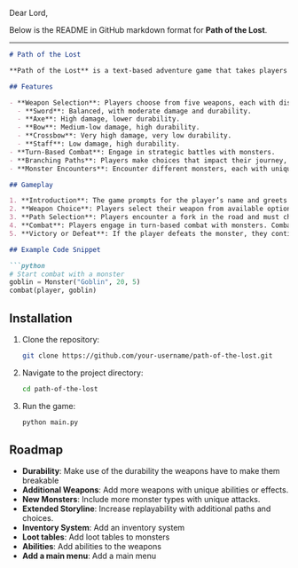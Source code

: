 Dear Lord,

Below is the README in GitHub markdown format for **Path of the Lost**.

---

```markdown
# Path of the Lost

**Path of the Lost** is a text-based adventure game that takes players on a journey through a dangerous world, where they face monsters, make choices, and rely on their weapons' unique stats to survive. 

## Features

- **Weapon Selection**: Players choose from five weapons, each with distinct stats:
  - **Sword**: Balanced, with moderate damage and durability.
  - **Axe**: High damage, lower durability.
  - **Bow**: Medium-low damage, high durability.
  - **Crossbow**: Very high damage, very low durability.
  - **Staff**: Low damage, high durability.
- **Turn-Based Combat**: Engage in strategic battles with monsters.
- **Branching Paths**: Players make choices that impact their journey, leading to unique encounters or dangers.
- **Monster Encounters**: Encounter different monsters, each with unique stats and attacks.

## Gameplay

1. **Introduction**: The game prompts for the player’s name and greets them.
2. **Weapon Choice**: Players select their weapon from available options, each with specific damage and durability attributes.
3. **Path Selection**: Players encounter a fork in the road and must choose their path.
4. **Combat**: Players engage in turn-based combat with monsters. Combat continues until either the player or the monster is defeated.
5. **Victory or Defeat**: If the player defeats the monster, they continue on their journey. If they lose all health, the game ends in defeat.

## Example Code Snippet

```python
# Start combat with a monster
goblin = Monster("Goblin", 20, 5)
combat(player, goblin)
```

## Installation

1. Clone the repository:
   ```bash
   git clone https://github.com/your-username/path-of-the-lost.git
   ```
2. Navigate to the project directory:
   ```bash
   cd path-of-the-lost
   ```
3. Run the game:
   ```bash
   python main.py
   ```

## Roadmap

- **Durability**: Make use of the durability the weapons have to make them breakable
- **Additional Weapons**: Add more weapons with unique abilities or effects.
- **New Monsters**: Include more monster types with unique attacks.
- **Extended Storyline**: Increase replayability with additional paths and choices.
- **Inventory System**: Add an inventory system
- **Loot tables**: Add loot tables to monsters
- **Abilities**: Add abilities to the weapons
- **Add a main menu**: Add a main menu

```
